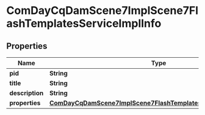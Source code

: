 

# ComDayCqDamScene7ImplScene7FlashTemplatesServiceImplInfo

## Properties

Name | Type | Description | Notes
------------ | ------------- | ------------- | -------------
**pid** | **String** |  |  [optional]
**title** | **String** |  |  [optional]
**description** | **String** |  |  [optional]
**properties** | [**ComDayCqDamScene7ImplScene7FlashTemplatesServiceImplProperties**](ComDayCqDamScene7ImplScene7FlashTemplatesServiceImplProperties.md) |  |  [optional]



